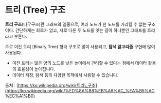 # 트리 (Tree) 구조

**트리 구조**(나무구조)란 그래프의 일종으로, 여러 노드가 한 노드를 가리킬 수 없는 구조이다. 간단하게는 회로가 없고, 서로 다른 두 노드를 잇는 길이 하나뿐인 그래프를 트리라고 부른다.

주로 이진 트리 (Binary Tree) 형태 구조로 많이 사용되고, **탐색 알고리즘** 구현에 많이 사용된다.

- 이진 트리는 많은 양의 노드를 낮은 높이에서 관리할 수 있다는 점에서 데이터 활용의 효율성이 높아집니다.
- 데이터 저장, 탐색 등의 다양한 목적에서 사용할 수 있습니다.

출처 : [https://ko.wikipedia.org/wiki/트리\_구조](https://ko.wikipedia.org/wiki/%ED%8A%B8%EB%A6%AC_%EA%B5%AC%EC%A1%B0)
